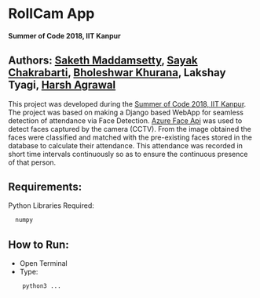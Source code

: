 # RollCam App
#### Summer of Code 2018, IIT Kanpur

## Authors: [Saketh Maddamsetty](https://smaakd.github.io), [Sayak Chakrabarti](sayaksc.github.io), [Bholeshwar Khurana](bholeshwar.github.io), Lakshay Tyagi, [Harsh Agrawal](https://www.cse.iitk.ac.in/users/harsh/)


This project was developed during the [Summer of Code 2018, IIT Kanpur](https://soc.cse.iitk.ac.in/). 
The project was based on making a Django based WebApp for seamless detection of attendance via Face Detection. [Azure Face Api](https://azure.microsoft.com/en-in/services/cognitive-services/face/) was used to detect faces captured by the camera (CCTV). 
From the image obtained the faces were classified and matched with the pre-existing faces stored in the database to calculate their attendance. This attendance was recorded in short time intervals continuously so as to ensure the continuous presence of that person.


## Requirements:
Python Libraries Required:
```bash
  numpy
```

## How to Run:
- Open Terminal
- Type:
```python
    python3 ...
```








